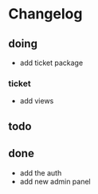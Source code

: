 # Changelog
## doing
- add ticket package
### ticket
   - add views
   
## todo

## done
- add the auth 
- add new admin panel 
